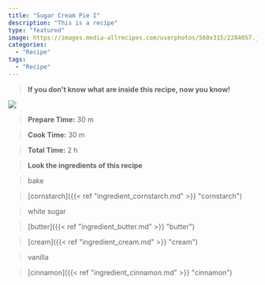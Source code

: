 ```yaml
---
title: "Sugar Cream Pie I"
description: "This is a recipe"
type: "featured"
image: https://images.media-allrecipes.com/userphotos/560x315/2284057.jpg
categories: 
  - "Recipe"
tags: 
  - "Recipe"
---
```



>**If you don't know what are inside this recipe, now you know!**

![](../images/Recipes-Banner.jpg)
> **Prepare Time:** 30 m


> **Cook Time:** 30 m


> **Total Time:** 2 h

> **Look the ingredients of this recipe**

> bake

> [cornstarch]({{< ref "ingredient_cornstarch.md" >}} "cornstarch")

> white sugar

> [butter]({{< ref "ingredient_butter.md" >}} "butter")

> [cream]({{< ref "ingredient_cream.md" >}} "cream")

> vanilla

> [cinnamon]({{< ref "ingredient_cinnamon.md" >}} "cinnamon")

